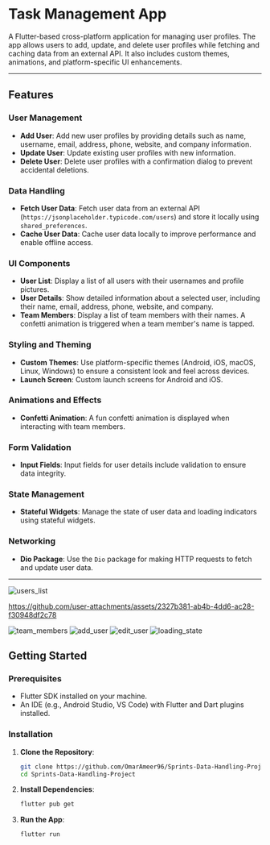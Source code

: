 # Task Management App

A Flutter-based cross-platform application for managing user profiles. The app allows users to add, update, and delete user profiles while fetching and caching data from an external API. It also includes custom themes, animations, and platform-specific UI enhancements.

---

## Features

### User Management
- **Add User**: Add new user profiles by providing details such as name, username, email, address, phone, website, and company information.
- **Update User**: Update existing user profiles with new information.
- **Delete User**: Delete user profiles with a confirmation dialog to prevent accidental deletions.

### Data Handling
- **Fetch User Data**: Fetch user data from an external API (`https://jsonplaceholder.typicode.com/users`) and store it locally using `shared_preferences`.
- **Cache User Data**: Cache user data locally to improve performance and enable offline access.

### UI Components
- **User List**: Display a list of all users with their usernames and profile pictures.
- **User Details**: Show detailed information about a selected user, including their name, email, address, phone, website, and company.
- **Team Members**: Display a list of team members with their names. A confetti animation is triggered when a team member's name is tapped.

### Styling and Theming
- **Custom Themes**: Use platform-specific themes (Android, iOS, macOS, Linux, Windows) to ensure a consistent look and feel across devices.
- **Launch Screen**: Custom launch screens for Android and iOS.

### Animations and Effects
- **Confetti Animation**: A fun confetti animation is displayed when interacting with team members.

### Form Validation
- **Input Fields**: Input fields for user details include validation to ensure data integrity.

### State Management
- **Stateful Widgets**: Manage the state of user data and loading indicators using stateful widgets.

### Networking
- **Dio Package**: Use the `Dio` package for making HTTP requests to fetch and update user data.

---
![users_list](https://github.com/user-attachments/assets/c318ac91-e2d2-478f-bf35-5781dbb53a1a)


https://github.com/user-attachments/assets/2327b381-ab4b-4dd6-ac28-f30948df2c78

![team_members](https://github.com/user-attachments/assets/bb0fa009-10e1-4448-b173-9cfdc687ccc7)
![add_user](https://github.com/user-attachments/assets/c1d6aba9-2904-4e67-b1ca-b03a472eb791)
![edit_user](https://github.com/user-attachments/assets/091ef416-8745-49fd-b743-6e0f27bc1f10)
![loading_state](https://github.com/user-attachments/assets/71d27473-7920-48c1-af29-5c265a569b59)

## Getting Started

### Prerequisites
- Flutter SDK installed on your machine.
- An IDE (e.g., Android Studio, VS Code) with Flutter and Dart plugins installed.

### Installation
1. **Clone the Repository**:

   ```bash
   git clone https://github.com/OmarAmeer96/Sprints-Data-Handling-Project.git
   cd Sprints-Data-Handling-Project
   ```

2. **Install Dependencies**:

   ```bash
   flutter pub get
   ```

3. **Run the App**:

   ```bash
   flutter run
   ```
